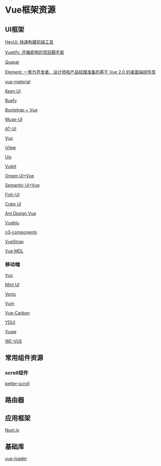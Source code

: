 # Vue框架资源

## UI框架

[HeyUi: 快速构建前端工具](https://www.heyui.top/)

[Vuetify: 开箱即用的项目脚手架](https://vuetifyjs.com/zh-Hans/)

[Quasar](https://quasar-framework.org/)

[Element: 一套为开发者、设计师和产品经理准备的基于 Vue 2.0 的桌面端组件库](https://github.com/ElemeFE/element)

[vue-material](https://codesandbox.io/s/github/vuematerial/examples/tree/master/examples/quick-start)

[Keen UI](https://josephuspaye.github.io/Keen-UI/#/ui-alert)

[Buefy](https://github.com/buefy/buefy)

[Bootstrap + Vue](https://bootstrap-vue.js.org/)

[Muse-UI](https://github.com/museui/muse-ui)

[AT-UI](https://github.com/at-ui/at-ui)

[Vux](https://github.com/airyland/vux)

[iView](https://github.com/iview/iview)

[Uiv](https://github.com/wxsms/uiv)

[Vuikit](https://github.com/vuikit/vuikit)

[Onsen UI+Vue](https://onsen.io/v2/guide/vue/)

[Semantic UI+Vue](https://semantic-ui-vue.github.io/)

[Fish-UI](https://github.com/myliang/fish-ui)

[Cube UI](https://github.com/didi/cube-ui)

[Ant Design Vue](https://github.com/okoala/vue-antd)

[Vueblu](https://github.com/chenz24/vue-blu) 

[n3-components](https://n3-components.github.io/N3-components/component.html#n3LayoutDocs) 

[VueStrap](https://github.com/yuche/vue-strap)

[Vue MDL](https://github.com/posva/vue-mdl)

### 移动端

[Vux](https://github.com/airyland/vux)

[Mint UI](https://github.com/ElemeFE/mint-ui)

[Vonic](https://github.com/wangdahoo/vonic)

[Vum](https://github.com/vum-team/vum)

[Vue-Carbon](https://github.com/myronliu347/vue-carbon)

[YDUI](https://github.com/ydcss/vue-ydui)

[Vuwe](https://github.com/vuwe/vuwe)

[WE-VUE](https://github.com/tianyong90/we-vue)

## 常用组件资源

### scroll组件

[better-scroll](https://github.com/ustbhuangyi/better-scroll)

## 路由器

[]()

[]()

[]()

## 应用框架

[Nuxt.js](https://nuxtjs.org/)

[]()

[]()

## 基础库

[vue-loader](https://github.com/vuejs/vue-loader)

## 

[]()

[]()